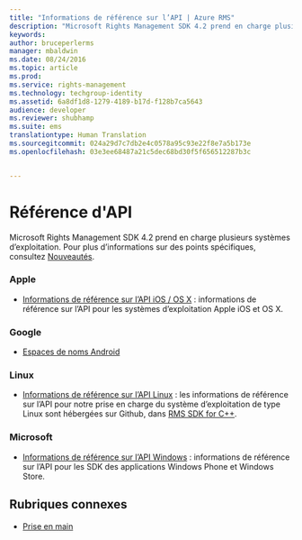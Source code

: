 ```yaml
---
title: "Informations de référence sur l’API | Azure RMS"
description: "Microsoft Rights Management SDK 4.2 prend en charge plusieurs systèmes d’exploitation : Android, iOS, OS X, Linux, Windows Phone et Windows Store."
keywords: 
author: bruceperlerms
manager: mbaldwin
ms.date: 08/24/2016
ms.topic: article
ms.prod: 
ms.service: rights-management
ms.technology: techgroup-identity
ms.assetid: 6a8df1d8-1279-4189-b17d-f128b7ca5643
audience: developer
ms.reviewer: shubhamp
ms.suite: ems
translationtype: Human Translation
ms.sourcegitcommit: 024a29d7c7db2e4c0578a95c93e22f8e7a5b173e
ms.openlocfilehash: 03e3ee68487a21c5dec68bd30f5f656512287b3c


---
```


# Référence d'API

Microsoft Rights Management SDK 4.2 prend en charge plusieurs systèmes d’exploitation. Pour plus d’informations sur des points spécifiques, consultez [Nouveautés](release-notes.md).

### Apple
- [Informations de référence sur l’API iOS / OS X](/rights-management/sdk/4.2/api/iOS/iOS) : informations de référence sur l’API pour les systèmes d’exploitation Apple iOS et OS X.

### Google
- [Espaces de noms Android](android-namespaces.md)

### Linux
- [Informations de référence sur l’API Linux](linux-c-api-reference.md) : les informations de référence sur l’API pour notre prise en charge du système d’exploitation de type Linux sont hébergées sur Github, dans [RMS SDK for C++](http://azuread.github.io/rms-sdk-for-cpp/annotated.html).

### Microsoft
- [Informations de référence sur l’API Windows](/rights-management/sdk/4.2/api/winrt/Microsoft.RightsManagement) : informations de référence sur l’API pour les SDK des applications Windows Phone et Windows Store.

## Rubriques connexes

* [Prise en main](get-started.md)
 

 



<!--HONumber=Aug16_HO4-->


